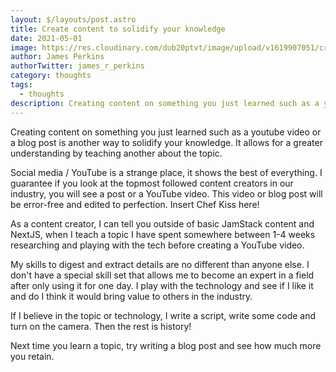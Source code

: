 ```yaml
---
layout: $/layouts/post.astro
title: Create content to solidify your knowledge
date: 2021-05-01
image: https://res.cloudinary.com/dub20ptvt/image/upload/v1619907051/creat-learned_wjlxir.png
author: James Perkins
authorTwitter: james_r_perkins
category: thoughts
tags:
  - thoughts
description: Creating content on something you just learned such as a youtube video or a blog post is another way to solidify your knowledge.
---
```


Creating content on something you just learned such as a youtube video or a blog post is another way to solidify your knowledge. It allows for a greater understanding by teaching another about the topic.

Social media / YouTube is a strange place, it shows the best of everything. I guarantee if you look at the topmost followed content creators in our industry, you will see a post or a YouTube video. This video or blog post will be error-free and edited to perfection. Insert Chef Kiss here!

As a content creator, I can tell you outside of basic JamStack content and NextJS, when I teach a topic I have spent somewhere between 1-4 weeks researching and playing with the tech before creating a YouTube video.

My skills to digest and extract details are no different than anyone else. I don't have a special skill set that allows me to become an expert in a field after only using it for one day. I play with the technology and see if I like it and do I think it would bring value to others in the industry.

If I believe in the topic or technology, I write a script, write some code and turn on the camera. Then the rest is history!

Next time you learn a topic, try writing a blog post and see how much more you retain.
